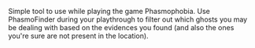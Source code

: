 Simple tool to use while playing the game Phasmophobia. Use PhasmoFinder during your playthrough to filter out which ghosts you may be dealing with based on the evidences you found (and also the ones you're sure are not present in the location).
